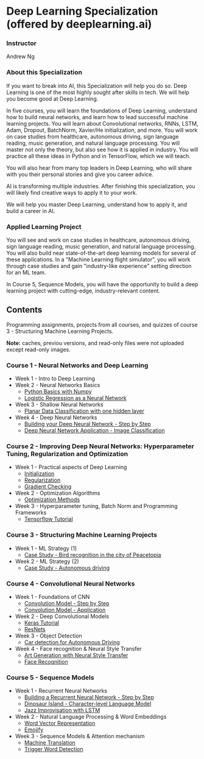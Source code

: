 # Deep Learning Specialization (offered by deeplearning.ai)

### Instructor
Andrew Ng

### About this Specialization
If you want to break into AI, this Specialization will help you do so. Deep Learning is one of the most highly sought after skills in tech. 
We will help you become good at Deep Learning. 

In five courses, you will learn the foundations of Deep Learning, understand how to build neural networks, and learn how to lead successful machine learning projects. 
You will learn about Convolutional networks, RNNs, LSTM, Adam, Dropout, BatchNorm, Xavier/He initialization, and more. 
You will work on case studies from healthcare, autonomous driving, sign language reading, music generation, and natural language processing.
You will master not only the theory, but also see how it is applied in industry. You will practice all these ideas in Python and in TensorFlow, which we will teach. 

You will also hear from many top leaders in Deep Learning, who will share with you their personal stories and give you career advice. 

AI is transforming multiple industries. After finishing this specialization, you will likely find creative ways to apply it to your work. 

We will help you master Deep Learning, understand how to apply it, and build a career in AI. 

### Applied Learning Project
You will see and work on case studies in healthcare, autonomous driving, sign language reading, music generation, and natural language processing. 
You will also build near state-of-the-art deep learning models for several of these applications. In a "Machine Learning flight simulator", 
you will work through case studies and gain "industry-like experience" setting direction for an ML team. 

In Course 5, Sequence Models, you will have the opportunity to build a deep learning project with cutting-edge, industry-relevant content.

## Contents
Programming assignments, projects from all courses, and quizzes of course 3 - Structuring Machine Learning Projects.

**Note:** caches, previou versions, and read-only files were not uploaded except read-only images.

### Course 1 - Neural Networks and Deep Learning
- Week 1 - Intro to Deep Learning
- Week 2 - Neural Networks Basics
  - [Python Basics with Numpy](https://github.com/JeremyJi10/DL-deeplearning.ai/blob/master/C1%20-%20Neural%20Networks%20and%20Deep%20Learning/Week%202%20-%20NN%20Basics/Python%20Basics%20with%20Numpy/Python_Basics_With_Numpy_v3a.ipynb)
  - [Logistic Regression as a Neural Network](https://github.com/JeremyJi10/DL-deeplearning.ai/blob/master/C1%20-%20Neural%20Networks%20and%20Deep%20Learning/Week%202%20-%20NN%20Basics/Logistic%20Regression%20as%20a%20Neural%20Network/Logistic_Regression_with_a_Neural_Network_mindset_v6a.ipynb)
- Week 3 - Shallow Neural Networks
  - [Planar Data Classification with one hidden layer](https://github.com/JeremyJi10/DL-deeplearning.ai/blob/master/C1%20-%20Neural%20Networks%20and%20Deep%20Learning/Week%203%20-%20Shallow%20Neural%20Networks/Planar%20data%20classification%20with%20one%20hidden%20layer/Planar_data_classification_with_onehidden_layer_v6c.ipynb)
- Week 4 - Deep Neural Networks
  - [Building your Deep Neural Network - Step by Step](https://github.com/JeremyJi10/DL-deeplearning.ai/blob/master/C1%20-%20Neural%20Networks%20and%20Deep%20Learning/Week%204%20-%20Deep%20Neural%20Networks/Building%20your%20Deep%20Neural%20Network%20-%20Step%20by%20Step/Building_your_Deep_Neural_Network_Step_by_Step_v8a.ipynb)
  - [Deep Neural Network Application - Image Classification](https://github.com/JeremyJi10/DL-deeplearning.ai/blob/master/C1%20-%20Neural%20Networks%20and%20Deep%20Learning/Week%204%20-%20Deep%20Neural%20Networks/Deep%20Neural%20Network%20Application%EF%80%BA%20Image%20Classification/Deep%20Neural%20Network%20-%20Application%20v8.ipynb)
### Course 2 - Improving Deep Neural Networks: Hyperparameter Tuning, Regularization and Optimization
- Week 1 - Practical aspects of Deep Learning
  - [Initialization](https://github.com/JeremyJi10/DL-deeplearning.ai/blob/master/C2%20-%20Improving%20Deep%20Neural%20Networks%20-%20Hyperparameter%20tuning%2C%20Regularization%20and%20Optimization/Week%205%20-%20Practical%20aspects%20of%20Deep%20Learning/Initialization/Initialization.ipynb)
  - [Regularization](https://github.com/JeremyJi10/DL-deeplearning.ai/blob/master/C2%20-%20Improving%20Deep%20Neural%20Networks%20-%20Hyperparameter%20tuning%2C%20Regularization%20and%20Optimization/Week%205%20-%20Practical%20aspects%20of%20Deep%20Learning/Regularization/Regularization_v2a.ipynb)
  - [Gradient Checking](https://github.com/JeremyJi10/DL-deeplearning.ai/blob/master/C2%20-%20Improving%20Deep%20Neural%20Networks%20-%20Hyperparameter%20tuning%2C%20Regularization%20and%20Optimization/Week%205%20-%20Practical%20aspects%20of%20Deep%20Learning/Gradient%20Checking/Gradient%20Checking%20v1.ipynb)
- Week 2 - Optimization Algorithms
  - [Optimization Methods](https://github.com/JeremyJi10/DL-deeplearning.ai/blob/master/C2%20-%20Improving%20Deep%20Neural%20Networks%20-%20Hyperparameter%20tuning%2C%20Regularization%20and%20Optimization/Week%206%20-%20Optimization%20algorithms/Optimization_methods_v1b.ipynb)
- Week 3 - Hyperparameter tuning, Batch Norm and Programming Frameworks
  - [Tensorflow Tutorial](https://github.com/JeremyJi10/DL-deeplearning.ai/blob/master/C2%20-%20Improving%20Deep%20Neural%20Networks%20-%20Hyperparameter%20tuning%2C%20Regularization%20and%20Optimization/Week%207%20-%20Hyperparameter%20tuning%2C%20Batch%20Norm%20and%20Programming%20Frameworks/TensorFlow_Tutorial_v3b.ipynb)
### Course 3 - Structuring Machine Learning Projects
- Week 1 - ML Strategy (1)
  - [Case Study - Bird recognition in the city of Peacetopia](https://github.com/JeremyJi10/DL-deeplearning.ai/blob/master/C3%20-%20Structuring%20Machine%20Learning%20Projects/Week%208%20-%20ML%20Strategy%20(1)/Week8%20Case%20Study.pdf)
- Week 2 - ML Strategy (2)
  - [Case Study - Autonomous driving](https://github.com/JeremyJi10/DL-deeplearning.ai/blob/master/C3%20-%20Structuring%20Machine%20Learning%20Projects/Week%209%20-%20ML%20Strategy%20(2)/Week9%20Case%20Study.pdf)
### Course 4 - Convolutional Neural Networks
- Week 1 - Foundations of CNN
  - [Convolution Model - Step by Step](https://github.com/JeremyJi10/DL-deeplearning.ai/blob/master/C4%20-%20Convolutional%20Neural%20Networks/Week%2010%20-%20Foundations%20of%20CNN/Convolution_model_Step_by_Step_v2a.ipynb)
  - [Convolution Model - Application](https://github.com/JeremyJi10/DL-deeplearning.ai/blob/master/C4%20-%20Convolutional%20Neural%20Networks/Week%2010%20-%20Foundations%20of%20CNN/Convolution_model_Application_v1a.ipynb)
- Week 2 - Deep Convolutional Models
  - [Keras Tutorial](https://github.com/JeremyJi10/DL-deeplearning.ai/blob/master/C4%20-%20Convolutional%20Neural%20Networks/Week%2011%20-%20Deep%20convolutional%20models%20(case%20studies)/KerasTutorial/Keras_Tutorial_v2a.ipynb)
  - [ResNets](https://github.com/JeremyJi10/DL-deeplearning.ai/blob/master/C4%20-%20Convolutional%20Neural%20Networks/Week%2011%20-%20Deep%20convolutional%20models%20(case%20studies)/ResNets/Residual_Networks_v2a.ipynb)
- Week 3 - Object Detection
  - [Car detection for Autonomous Driving](https://github.com/JeremyJi10/DL-deeplearning.ai/blob/master/C4%20-%20Convolutional%20Neural%20Networks/Week%2012%20-%20Object%20Detection/Car%20detection%20for%20Autonomous%20Driving/Autonomous_driving_application_Car_detection_v3a.ipynb)
- Week 4 - Face recognition & Neural Style Transfer
  - [Art Generation with Neural Style Transfer](https://github.com/JeremyJi10/DL-deeplearning.ai/blob/master/C4%20-%20Convolutional%20Neural%20Networks/Week%2013%20-%20Face%20recognition%20%26%20Neural%20style%20transfer/Neural%20Style%20Transfer/Art_Generation_with_Neural_Style_Transfer_v3a.ipynb)
  - [Face Recognition](https://github.com/JeremyJi10/DL-deeplearning.ai/blob/master/C4%20-%20Convolutional%20Neural%20Networks/Week%2013%20-%20Face%20recognition%20%26%20Neural%20style%20transfer/Face%20Recognition/Face_Recognition_v3a.ipynb)
### Course 5 - Sequence Models
- Week 1 - Recurrent Neural Networks
  - [Building a Recurrent Neural Network - Step by Step](https://github.com/JeremyJi10/DL-deeplearning.ai/blob/master/C5%20-%20Sequence%20Models/Week%2014%20-%20RNN/Building%20a%20Recurrent%20Neural%20Network%20-%20Step%20by%20Step/Building_a_Recurrent_Neural_Network_Step_by_Step_v3b.ipynb)
  - [Dinosaur Island - Character-level Language Model](https://github.com/JeremyJi10/DL-deeplearning.ai/blob/master/C5%20-%20Sequence%20Models/Week%2014%20-%20RNN/Dinosaur%20Island%20--%20Character-level%20language%20model/Dinosaurus_Island_Character_level_language_model_final_v3b.ipynb)
  - [Jazz Improvisation with LSTM](https://github.com/JeremyJi10/DL-deeplearning.ai/blob/master/C5%20-%20Sequence%20Models/Week%2014%20-%20RNN/Jazz%20improvisation%20with%20LSTM/Improvise_a_Jazz_Solo_with_an_LSTM_Network_v3a.ipynb)
- Week 2 - Natural Language Processing & Word Embeddings
  - [Word Vector Representation](https://github.com/JeremyJi10/DL-deeplearning.ai/blob/master/C5%20-%20Sequence%20Models/Week%2015%20-%20NLP%20%26%20Word%20Embeddings/Word%20Vector%20Representation/Operations_on_word_vectors_v2a.ipynb)
  - [Emojify](https://github.com/JeremyJi10/DL-deeplearning.ai/blob/master/C5%20-%20Sequence%20Models/Week%2015%20-%20NLP%20%26%20Word%20Embeddings/Emojify/Emojify_v2a.ipynb)
- Week 3 - Sequence Models & Attention mechanism
  - [Machine Translation](https://github.com/JeremyJi10/DL-deeplearning.ai/blob/master/C5%20-%20Sequence%20Models/Week%2016%20-%20Sequence%20Models%20%26%20Attention%20mechanism/Machine%20Translation/Neural_machine_translation_with_attention_v4a.ipynb)
  - [Trigger Word Detection](https://github.com/JeremyJi10/DL-deeplearning.ai/blob/master/C5%20-%20Sequence%20Models/Week%2016%20-%20Sequence%20Models%20%26%20Attention%20mechanism/Trigger%20word%20detection/Trigger_word_detection_v1a.ipynb)
  
